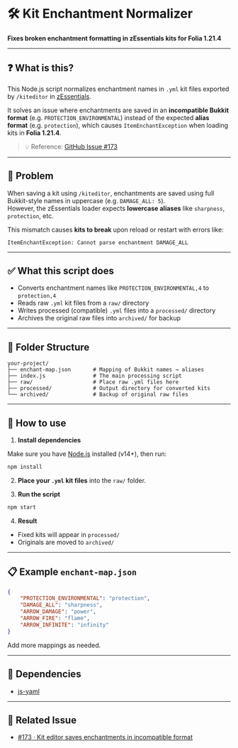 # 🛠️ Kit Enchantment Normalizer

**Fixes broken enchantment formatting in zEssentials kits for Folia 1.21.4**

---

## ❓ What is this?

This Node.js script normalizes enchantment names in `.yml` kit files exported by `/kiteditor` in [zEssentials](https://github.com/zDevelopers/zEssentials).

It solves an issue where enchantments are saved in an **incompatible Bukkit format** (e.g. `PROTECTION_ENVIRONMENTAL`) instead of the expected **alias format** (e.g. `protection`), which causes `ItemEnchantException` when loading kits in **Folia 1.21.4**.

> 💡 Reference: [GitHub Issue #173](https://github.com/zDevelopers/zEssentials/issues/173)

---

## 🔧 Problem

When saving a kit using `/kiteditor`, enchantments are saved using full Bukkit-style names in uppercase (e.g. `DAMAGE_ALL: 5`).  
However, the zEssentials loader expects **lowercase aliases** like `sharpness`, `protection`, etc.

This mismatch causes **kits to break** upon reload or restart with errors like:

```
ItemEnchantException: Cannot parse enchantment DAMAGE_ALL
```

---

## ✅ What this script does

- Converts enchantment names like `PROTECTION_ENVIRONMENTAL,4` to `protection,4`
- Reads raw `.yml` kit files from a `raw/` directory
- Writes processed (compatible) `.yml` files into a `processed/` directory
- Archives the original raw files into `archived/` for backup

---

## 📁 Folder Structure

```
your-project/
├── enchant-map.json       # Mapping of Bukkit names → aliases
├── index.js               # The main processing script
├── raw/                   # Place raw .yml files here
├── processed/             # Output directory for converted kits
└── archived/              # Backup of original raw files
```

---

## 🚀 How to use

1. **Install dependencies**

Make sure you have [Node.js](https://nodejs.org/) installed (v14+), then run:

```bash
npm install
```

2. **Place your `.yml` kit files** into the `raw/` folder.

3. **Run the script**

```bash
npm start
```

4. **Result**

- Fixed kits will appear in `processed/`
- Originals are moved to `archived/`

---

## 📋 Example `enchant-map.json`

```json
{
	"PROTECTION_ENVIRONMENTAL": "protection",
	"DAMAGE_ALL": "sharpness",
	"ARROW_DAMAGE": "power",
	"ARROW_FIRE": "flame",
	"ARROW_INFINITE": "infinity"
}
```

Add more mappings as needed.

---

## 🧩 Dependencies

- [js-yaml](https://www.npmjs.com/package/js-yaml)

---

## 🐛 Related Issue

- [#173 · Kit editor saves enchantments in incompatible format](https://github.com/Maxlego08/zEssentials/issues/173)
